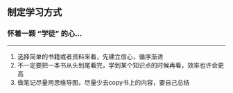 ## 制定学习方式

### 怀着一颗 “学徒” 的心...

<hr/>

1. 选择简单的书籍或者资料来看，先建立信心，循序渐进
2. 不一定要把一本书从头到尾看完，学到某个知识点的时候再看，效率也许会更高
3. 做笔记尽量用思维导图，尽量少去copy书上的内容，要自己总结

